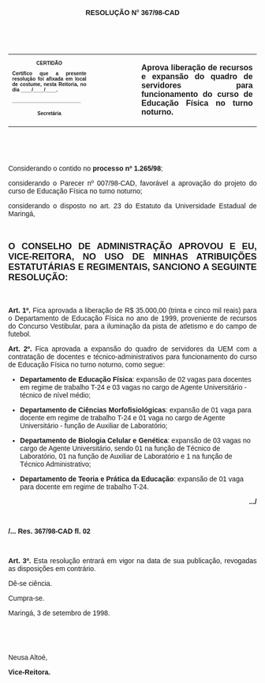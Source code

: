 <BODY>

<B><FONT FACE="Arial"><P ALIGN="CENTER">RESOLU&Ccedil;&Atilde;O  N° 367/98-CAD</P>
<P ALIGN="JUSTIFY"></P>
<P ALIGN="JUSTIFY">&nbsp;</P>
<P ALIGN="JUSTIFY">&nbsp;</P></B></FONT>
<TABLE CELLSPACING=0 BORDER=0 CELLPADDING=7 WIDTH=596>
<TR><TD WIDTH="33%" VALIGN="TOP">
<B><FONT FACE="Arial" SIZE=1><P ALIGN="CENTER">CERTID&Atilde;O</P>
<P ALIGN="JUSTIFY">   Certifico que a presente resolu&ccedil;&atilde;o foi afixada em local de costume, nesta Reitoria, no dia ____/____/____.</P>
<P ALIGN="JUSTIFY"></P>
<P ALIGN="JUSTIFY">_________________________</P>
<P ALIGN="CENTER">Secret&aacute;ria</B></FONT></TD>
<TD WIDTH="19%" VALIGN="TOP">&nbsp;</TD>
<TD WIDTH="48%" VALIGN="TOP">
<B><FONT FACE="Arial"><P ALIGN="JUSTIFY">Aprova libera&ccedil;&atilde;o de recursos e expans&atilde;o do quadro de servidores para funcionamento do curso de Educa&ccedil;&atilde;o F&iacute;sica no turno noturno.</B></FONT></TD>
</TR>
</TABLE>

<FONT FACE="Arial"><P ALIGN="JUSTIFY"></P>
<P ALIGN="JUSTIFY">&nbsp;</P>
<P ALIGN="JUSTIFY">&nbsp;</P>
<P ALIGN="JUSTIFY">&#9;Considerando o contido no <B>processo nº 1.265/98</B>;</P>
<P ALIGN="JUSTIFY">&#9;considerando o Parecer nº 007/98-CAD, favor&aacute;vel a aprova&ccedil;&atilde;o do projeto do curso de Educa&ccedil;&atilde;o F&iacute;sica no turno noturno;</P>
<P ALIGN="JUSTIFY">&#9;considerando o disposto no art. 23 do Estatuto da Universidade Estadual de Maring&aacute;,</P>
<B><P ALIGN="JUSTIFY"></P>
<P ALIGN="JUSTIFY">&nbsp;</P>
</FONT><FONT FACE="Arial" SIZE=4><P ALIGN="JUSTIFY">O CONSELHO DE ADMINISTRA&Ccedil;&Atilde;O APROVOU E EU, VICE-REITORA, NO USO DE MINHAS ATRIBUI&Ccedil;&Otilde;ES ESTATUT&Aacute;RIAS E REGIMENTAIS, SANCIONO A SEGUINTE RESOLU&Ccedil;&Atilde;O:</P>
</FONT><FONT FACE="Arial"><P ALIGN="JUSTIFY"></P>
<P ALIGN="JUSTIFY">&nbsp;</P>
<P ALIGN="JUSTIFY">&#9;Art. 1º.</B> Fica aprovada a libera&ccedil;&atilde;o de R$ 35.000,00 (trinta e cinco mil reais) para o Departamento de Educa&ccedil;&atilde;o F&iacute;sica no ano de 1999, proveniente de recursos do Concurso Vestibular, para a ilumina&ccedil;&atilde;o da pista de atletismo e do campo de futebol.</P>
<P ALIGN="JUSTIFY">&#9;<B>Art. 2º.</B> Fica aprovada a expans&atilde;o do quadro de servidores da UEM com a contrata&ccedil;&atilde;o de docentes e t&eacute;cnico-administrativos para funcionamento do curso de Educa&ccedil;&atilde;o F&iacute;sica no turno noturno, como segue: </P>

<UL>
<B><P ALIGN="JUSTIFY"><LI>Departamento de Educa&ccedil;&atilde;o F&iacute;sica</B>: expans&atilde;o de 02 vagas para docentes em regime de trabalho T-24 e 03 vagas no cargo de Agente Universit&aacute;rio - t&eacute;cnico de n&iacute;vel m&eacute;dio;</LI></P>
<B><P ALIGN="JUSTIFY"><LI>Departamento de Ci&ecirc;ncias Morfofisiol&oacute;gicas</B>: expans&atilde;o de 01 vaga para docente em regime de trabalho T-24 e 01 vaga no cargo de Agente Universit&aacute;rio - fun&ccedil;&atilde;o de Auxiliar de Laborat&oacute;rio;</LI></P>
<B><P ALIGN="JUSTIFY"><LI>Departamento de Biologia Celular e Gen&eacute;tica</B>: expans&atilde;o de 03 vagas no cargo de Agente Universit&aacute;rio, sendo 01 na fun&ccedil;&atilde;o de T&eacute;cnico de Laborat&oacute;rio, 01 na fun&ccedil;&atilde;o de Auxiliar de Laborat&oacute;rio e 1 na fun&ccedil;&atilde;o de T&eacute;cnico Administrativo;</LI></P>
<B><P ALIGN="JUSTIFY"><LI>Departamento de Teoria e Pr&aacute;tica da Educa&ccedil;&atilde;o</B>: expans&atilde;o de 01 vaga para docente em regime de trabalho T-24.</LI></P></UL>

<P ALIGN="JUSTIFY"></P>
<B><P ALIGN="RIGHT">.../</P>
</B><P ALIGN="JUSTIFY"></P>
<P ALIGN="JUSTIFY">&nbsp;</P>
<B><P ALIGN="JUSTIFY">/... Res. 367/98-CAD                                                                                        fl. 02</P>
</B><P ALIGN="JUSTIFY"></P>
<P ALIGN="JUSTIFY">&nbsp;</P>
<P ALIGN="JUSTIFY">&#9;<B>Art. 3º.</B> Esta resolu&ccedil;&atilde;o entrar&aacute; em vigor na data de sua publica&ccedil;&atilde;o, revogadas as disposi&ccedil;&otilde;es em contr&aacute;rio.</P>
<P ALIGN="JUSTIFY">&#9;D&ecirc;-se ci&ecirc;ncia.</P>
<P ALIGN="JUSTIFY">&#9;Cumpra-se.</P>
<P ALIGN="JUSTIFY"></P>
<P ALIGN="JUSTIFY">&#9;&#9;&#9;&#9;&#9;&#9;Maring&aacute;, 3 de setembro de 1998.</P>
<P ALIGN="JUSTIFY"></P>
<P ALIGN="JUSTIFY">&nbsp;</P>
<P ALIGN="JUSTIFY">&nbsp;</P>
<P ALIGN="JUSTIFY">&#9;&#9;&#9;&#9;&#9;&#9;Neusa Alto&eacute;,</P>
<P ALIGN="JUSTIFY">&#9;&#9;&#9;&#9;&#9;&#9;<B>Vice-Reitora.</P></B></FONT></BODY>
